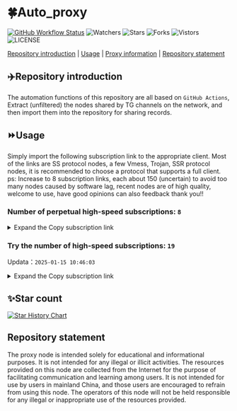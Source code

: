# 🍀Auto_proxy
[![GitHub Workflow Status](https://img.shields.io/github/actions/workflow/status/PangTouY00/Auto_proxy/main.yml?branch=main)](https://github.com/PangTouY00/Auto_proxy/actions/workflows/main.yml?branch=main) 
![Watchers](https://img.shields.io/github/watchers/w1770946466/Auto_proxy) ![Stars](https://img.shields.io/github/stars/PangTouY00/Auto_proxy) ![Forks](https://img.shields.io/github/forks/w1770946466/Auto_proxy) ![Vistors](https://visitor-badge.laobi.icu/badge?page_id=PangTouY00.Auto_proxy) ![LICENSE](https://img.shields.io/badge/license-CC%20BY--SA%204.0-green.svg)

[Repository introduction](https://github.com/PangTouY00/Auto_proxy#Repositoryintroduction) | [Usage](https://github.com/PangTouY00/Auto_proxy#Usage) | [Proxy information](https://github.com/PangTouY00/Auto_proxy#Proxyinformation) | [Repository statement](https://github.com/PangTouY00/Auto_proxy#Repositorystatement)

## ✈️Repository introduction
The automation functions of this repository are all based on `GitHub Actions`,
Extract (unfiltered) the nodes shared by TG channels on the network, and then import them into the repository for sharing records.

## ⏩Usage
Simply import the following subscription link to the appropriate client. Most of the links are SS protocol nodes, a few Vmess, Trojan, SSR protocol nodes, it is recommended to choose a protocol that supports a full client.
ps: Increase to 8 subscription links, each about 150 (uncertain) to avoid too many nodes caused by software lag, recent nodes are of high quality, welcome to use, have good opinions can also feedback thank you!!

### Number of perpetual high-speed subscriptions: `8`

<details>
  <summary>Expand the Copy subscription link</summary>

  
- [Multiprotocol Base64 encoding](https://raw.githubusercontent.com/PangTouY00/Auto_proxy/main/Long_term_subscription1)
`https://raw.githubusercontent.com/PangTouY00/Auto_proxy/main/Long_term_subscription_num`
`Total number of merge nodes: 545`

- [Multiprotocol Base64 encoding](https://raw.githubusercontent.com/PangTouY00/Auto_proxy/main/Long_term_subscription1)
`https://raw.githubusercontent.com/PangTouY00/Auto_proxy/main/Long_term_subscription1`
`Total number of merge nodes: 69`

- [Multiprotocol Base64 encoding](https://raw.githubusercontent.com/PangTouY00/Auto_proxy/main/Long_term_subscription2)
`https://raw.githubusercontent.com/PangTouY00/Auto_proxy/main/Long_term_subscription2`
`Total number of merge nodes: 69`

- [Multiprotocol Base64 encoding](https://raw.githubusercontent.com/PangTouY00/Auto_proxy/main/Long_term_subscription3)
`https://raw.githubusercontent.com/PangTouY00/Auto_proxy/main/Long_term_subscription3`
`Total number of merge nodes: 69`

- [Multiprotocol Base64 encoding](https://raw.githubusercontent.com/PangTouY00/Auto_proxy/main/Long_term_subscription4)
`https://raw.githubusercontent.com/PangTouY00/Auto_proxy/main/Long_term_subscription4`
`Total number of merge nodes: 69`

- [Multiprotocol Base64 encoding](https://raw.githubusercontent.comPangTouY00/Auto_proxy/main/Long_term_subscription5)
`https://raw.githubusercontent.com/PangTouY00/Auto_proxy/main/Long_term_subscription5`
`Total number of merge nodes: 69`

- [Multiprotocol Base64 encoding](https://raw.githubusercontent.com/PangTouY00/Auto_proxy/main/Long_term_subscription6)
`https://raw.githubusercontent.com/PangTouY00/Auto_proxy/main/Long_term_subscription6`
`Total number of merge nodes: 69`

- [Multiprotocol Base64 encoding](https://raw.githubusercontent.com/PangTouY00/Auto_proxy/main/Long_term_subscription7)
`https://raw.githubusercontent.com/PangTouY00/Auto_proxy/main/Long_term_subscription7`
`Total number of merge nodes: 69`

- [Multiprotocol Base64 encoding](https://raw.githubusercontent.com/PangTouY00/Auto_proxy/main/Long_term_subscription8)
`https://raw.githubusercontent.com/PangTouY00/Auto_proxy/main/Long_term_subscription8`
`Total number of merge nodes: 62`

- [Clash subscription](https://raw.githubusercontent.com/PangTouY00/Auto_proxy/main/Long_term_subscription2.yaml)
`https://raw.githubusercontent.com/PangTouY00/Auto_proxy/main/Long_term_subscription1.yaml`


- [Clash subscription](https://raw.githubusercontent.com/PangTouY00/Auto_proxy/main/Long_term_subscription2.yaml)
`https://raw.githubusercontent.com/PangTouY00/Auto_proxy/main/Long_term_subscription2.yaml`


- [Clash subscription](https://raw.githubusercontent.com/PangTouY00/Auto_proxy/main/Long_term_subscription3.yaml)
`https://raw.githubusercontent.com/PangTouY00/Auto_proxy/main/Long_term_subscription3.yaml`
  
</details>

### Try the number of high-speed subscriptions: `19`
Updata：`2025-01-15 10:46:03`


<details>
  <summary>Expand the Copy subscription link</summary>  





























































































































































































































































































































































































































































































































































































































































































































































































































































































































































































































































































































































































































































































































































































































































































































































































































































































































































































































































































































































































































































































































































































































































































































































































































































































































































































































































































































































































































































































































































































































































































































































































































































































































































































































































































































































































































































































































































































































































































































































































































































































































































































































































































































































































































































































































































































































































































































































































































































































































































































































































































































































































































































































































































































































































































































































































































































































































































































































































































































































































































































































































































































































































































































































































































































































































































































































































































































































































































































































































































































































































































































































































































































































































































































































































































































































































































































































































































































































































































































































































































































































































































































































































































































































































































































































































































































































































































































































































































































































































































































































































































































































































































































































































































































































































































































































































































































































































































































































































































































































































































































































































































































































































































































































































































































































































































































































































































































































































































































































































































































































































































































































































































































































































































































































































































































































































































































































































































































































































































































































































































































































































































































































































































































































































































































































































































































































































































































































































































































































































































































































































































































































































































































































































































































































































































































































































































































































































































































































































































































































































































































































































































































































































































































































































































































































































































































































































































































































































































































































































































































































































































































































































































































































































































































































































































































































































































































































































































































































































































































































































































































































































































































































































































































































































































































































































































































































































































































































































































































































































































































































































































































































































































































































































































































































































































































































































































































































































































































































































































































































































































































































































































































































































































































































































































































































































































































































































































































































































































































































































































































































































>Trial subscription：
`https://fs.v2rayse.com/share/20250115/wrtp977de5.txt`




>Trial subscription：
`https://abyssvpn.com/api/v1/client/subscribe?token=05973c4c31178a3eda9c31866fd6deba`




>Trial subscription：
`https://v2rayshare.githubrowcontent.com/2025/01/20250115.txt`




>Trial subscription：
`https://a.aik88.top/api/v1/client/subscribe?token=952b27eadeb200e1041dab5a16a2b25b`




>Trial subscription：
`https://vt.louwangzhiyu.xyz/api/v1/client/subscribe?token=155f5814418a01ff35faf4dd8bb80366`




>Trial subscription：
`https://www.kuaidog006.top/api/v1/client/subscribe?token=e1b879f0521f8ea21b5ae2bc196b40ae`




>Trial subscription：
`https://sq9xy6.cpminig.com/api/v1/client/subscribe?token=ca266afcab34fb2d71c20d977ae57e6b`




>Trial subscription：
`https://nodefree.githubrowcontent.com/2025/01/20250113.txt`




>Trial subscription：
`https://dashuai.us/api/v1/client/subscribe?token=cf36a84dace792eb5140d4c4156897e6`




>Trial subscription：
`https://hy-2.com/api/v1/client/subscribe?token=28c2ac6f92dc3594e2ecbad2bb5628ef`




>Trial subscription：
`https://dl.vfkum.website/api/v1/client/subscribe?token=728693aee2a0dae3c92b862a2a2d0547`




>Trial subscription：
`https://vpn.sudatech.store/api/v1/client/subscribe?token=6ef24efeaf277b7aa150d6cc476804fe`




>Trial subscription：
`https://needss.link/api/v1/client/subscribe?token=eccb5b8c0cf2056f90f3ba6c487cc47a`




>Trial subscription：
`https://qingyun.zybs.eu.org/api/v1/client/subscribe?token=73033c353673a46a7db245ef47fb6ba0`




>Trial subscription：
`https://xueyejiasu.com/api/v1/client/subscribe?token=2a4e4ef6122766727ab615df8772e797`




>Trial subscription：
`https://lanmaoyun.icu/api/v1/client/subscribe?token=50e25021adcfeaf4140b768128bbaf18`




>Trial subscription：
`https://sulink.pro/api/v1/client/subscribe?token=7cbcbc9c054de536f554dd76c35e5a33`




>Trial subscription：
`https://www.kuaidog010.top/api/v1/client/subscribe?token=b9acdce66462410127c2a4b46e5e7cf5`




>Trial subscription：
`https://ch.louwangzhiyu.xyz/api/v1/client/subscribe?token=b373f0ad98e3393d2d25c96ebfeb5ab3`



</details>

## ✨Star count
[![Star History Chart](https://api.star-history.com/svg?repos=PangTouY00/Auto_proxy&type=Date)](https://star-history.com/#w1770946466/Auto_proxy&Date)



## Repository statement
The proxy node is intended solely for educational and informational purposes. It is not intended for any illegal or illicit activities. The resources provided on this node are collected from the Internet for the purpose of facilitating communication and learning among users. It is not intended for use by users in mainland China, and those users are encouraged to refrain from using this node. The operators of this node will not be held responsible for any illegal or inappropriate use of the resources provided.

